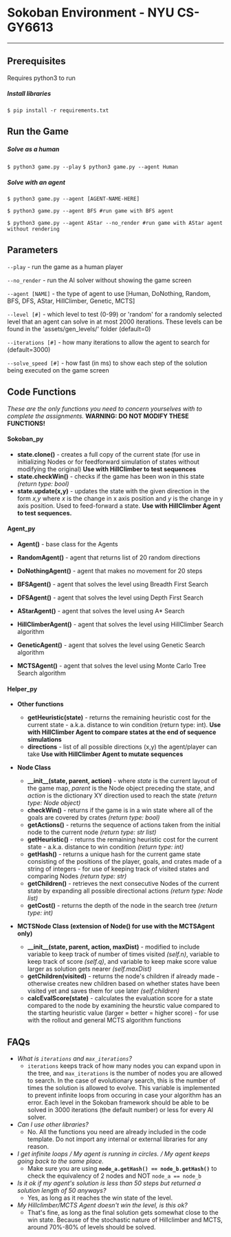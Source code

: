 # Sokoban Environment - NYU CS-GY6613
---
## Prerequisites
Requires python3 to run
##### Install libraries
`$ pip install -r requirements.txt`
## Run the Game

##### Solve as a human
`$ python3 game.py --play`
`$ python3 game.py --agent Human`
##### Solve with an agent
`$ python3 game.py --agent [AGENT-NAME-HERE]`

`$ python3 game.py --agent BFS #run game with BFS agent`

`$ python3 game.py --agent AStar --no_render #run game with AStar agent without rendering`

## Parameters
`--play` - run the game as a human player

`--no_render` - run the AI solver without showing the game screen 

`--agent [NAME]`  - the type of agent to use [Human, DoNothing, Random, BFS, DFS, AStar, HillClimber, Genetic, MCTS]

`--level [#]` - which level to test (0-99) or 'random' for a randomly selected level that an agent can solve in at most 2000 iterations. These levels can be found in the 'assets/gen_levels/' folder (default=0)

`--iterations [#]` - how many iterations to allow the agent to search for (default=3000)

`--solve_speed [#]` - how fast (in ms) to show each step of the solution being executed on the game screen 
## Code Functions 
_These are the only functions you need to concern yourselves with to complete the assignments._
**WARNING: DO NOT MODIFY THESE FUNCTIONS!**

#### Sokoban_py
* **state.clone()** - creates a full copy of the current state (for use in initializing Nodes or for feedforward simulation of states without modifying the original) **Use with HillClimber to test sequences**
* **state.checkWin()** - checks if the game has been won in this state _(return type: bool)_
* **state.update(x,y)** - updates the state with the given direction in the form _x,y_ where _x_ is the change in x axis position and _y_ is the change in y axis position. Used to feed-forward a state. **Use with HillClimber Agent to test sequences.**


#### Agent_py
* **Agent()** - base class for the Agents
* **RandomAgent()** - agent that returns list of 20 random directions
* **DoNothingAgent()** - agent that makes no movement for 20 steps

* **BFSAgent()** - agent that solves the level using Breadth First Search
* **DFSAgent()** - agent that solves the level using Depth First Search
* **AStarAgent()** - agent that solves the level using A* Search
* **HillClimberAgent()** - agent that solves the level using HillClimber Search algorithm
* **GeneticAgent()** - agent that solves the level using Genetic Search algorithm
* **MCTSAgent()** - agent that solves the level using Monte Carlo Tree Search algorithm

#### Helper_py
* **Other functions**
   * **getHeuristic(state)** - returns the remaining heuristic cost for the current state - a.k.a. distance to win condition (return type: int). **Use with HillClimber Agent to compare states at the end of sequence simulations**
   * **directions** - list of all possible directions (x,y) the agent/player can take **Use with HillClimber Agent to mutate sequences**

* **Node Class**
   * **\_\_init\_\_(state, parent, action)** - where _state_ is the current layout of the game map, _parent_ is the Node object preceding the state, and _action_ is the dictionary XY direction used to reach the state _(return type: Node object)_
   * **checkWin()** - returns if the game is in a win state where all of the goals are covered by crates _(return type: bool)_
   * **getActions()** - returns the sequence of actions taken from the initial node to the current node _(return type: str list)_
   * **getHeuristic()** - returns the remaining heuristic cost for the current state - a.k.a. distance to win condition _(return type: int)_
   * **getHash()** - returns a unique hash for the current game state consisting of the positions of the player, goals, and crates made of a string of integers - for use of keeping track of visited states and comparing Nodes _(return type: str)_
   * **getChildren()** - retrieves the next consecutive Nodes of the current state by expanding all possible directional actions _(return type: Node list)_
   * **getCost()** - returns the depth of the node in the search tree _(return type: int)_

* **MCTSNode Class (extension of Node() for use with the MCTSAgent only)**
   *  **\_\_init\_\_(state, parent, action, maxDist)** - modified to include variable to keep track of number of times visited _(self.n)_, variable to keep track of score _(self.q)_, and variable to keep make score value larger as solution gets nearer _(self.maxDist)_
   *  **getChildren(visited)** - returns the node's children if already made - otherwise creates new children based on whether states have been visited yet and saves them for use later _(self.children)_ 
   *  **calcEvalScore(state)** - calculates the evaluation score for a state compared to the node by examining the heurstic value compared to the starting heuristic value (larger = better = higher score) - for use with the rollout and general MCTS algorithm functions



## FAQs
* _What is `iterations` and `max_iterations`?_
    * `iterations` keeps track of how many nodes you can expand upon in the tree, and `max_iterations` is the number of nodes you are allowed to search. In the case of evolutionary search, this is the number of times the solution is allowed to evolve. This variable is implemented to prevent infinite loops from occuring in case your algorithm has an error. Each level in the Sokoban framework should be able to be solved in 3000 iterations (the default number) or less for every AI solver.
* _Can I use other libraries?_
    * No. All the functions you need are already included in the code template. Do not import any internal or external libraries for any reason. 
* _I get infinite loops / My agent is running in circles. / My agent keeps going back to the same place._
    * Make sure you are using __`node_a.getHash() == node_b.getHash()`__ to check the equivalency of 2 nodes and NOT `node_a == node_b`
* _Is it ok if my agent's solution is less than 50 steps but returned a solution length of 50 anyways?_
    * Yes, as long as it reaches the win state of the level.
* _My Hillclimber/MCTS Agent doesn't win the level, is this ok?_
    * That's fine, as long as the final solution gets somewhat close to the win state. Because of the stochastic nature of Hillclimber and MCTS, around 70\%-80\% of levels should be solved. 


